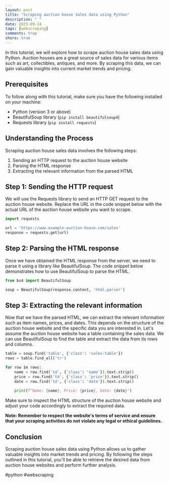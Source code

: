 ```yaml
---
layout: post
title: "Scraping auction house sales data using Python"
description: " "
date: 2023-09-14
tags: [webscraping]
comments: true
share: true
---
```


In this tutorial, we will explore how to scrape auction house sales data using Python. Auction houses are a great source of sales data for various items such as art, collectibles, antiques, and more. By scraping this data, we can gain valuable insights into current market trends and pricing.

## Prerequisites
To follow along with this tutorial, make sure you have the following installed on your machine:
- Python (version 3 or above)
- BeautifulSoup library (`pip install beautifulsoup4`)
- Requests library (`pip install requests`)

## Understanding the Process
Scraping auction house sales data involves the following steps:
1. Sending an HTTP request to the auction house website
2. Parsing the HTML response
3. Extracting the relevant information from the parsed HTML

## Step 1: Sending the HTTP request
We will use the Requests library to send an HTTP GET request to the auction house website. Replace the URL in the code snippet below with the actual URL of the auction house website you want to scrape.

```python
import requests

url = 'https://www.example-auction-house.com/sales'
response = requests.get(url)
```

## Step 2: Parsing the HTML response
Once we have obtained the HTML response from the server, we need to parse it using a library like BeautifulSoup. The code snippet below demonstrates how to use BeautifulSoup to parse the HTML.

```python
from bs4 import BeautifulSoup

soup = BeautifulSoup(response.content, 'html.parser')
```

## Step 3: Extracting the relevant information
Now that we have the parsed HTML, we can extract the relevant information such as item names, prices, and dates. This depends on the structure of the auction house website and the specific data you are interested in. Let's assume the auction house website has a table containing the sales data. We can use BeautifulSoup to find the table and extract the data from its rows and columns.

```python
table = soup.find('table', {'class': 'sales-table'})
rows = table.find_all('tr')

for row in rows:
    name = row.find('td', {'class': 'name'}).text.strip()
    price = row.find('td', {'class': 'price'}).text.strip()
    date = row.find('td', {'class': 'date'}).text.strip()
    
    print(f"Name: {name}, Price: {price}, Date: {date}")
```

Make sure to inspect the HTML structure of the auction house website and adjust your code accordingly to extract the required data.

**Note: Remember to respect the website's terms of service and ensure that your scraping activities do not violate any legal or ethical guidelines.**

## Conclusion
Scraping auction house sales data using Python allows us to gather valuable insights into market trends and pricing. By following the steps outlined in this tutorial, you'll be able to retrieve the desired data from auction house websites and perform further analysis.

#python #webscraping